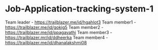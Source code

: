 # Job-Application-tracking-system-1

Team leader  - https://trailblazer.me/id/hgahlot3
Team member1 - https://trailblazer.me/id/gokig5
Team member2 - https://trailblazer.me/id/ppagavathi
Team member3 - https://trailblazer.mr/id/ddheerka
Team member4 - https://trailblazer.me/id/dhanalakshmi08

